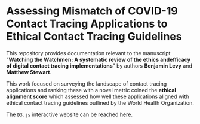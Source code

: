 # Assessing Mismatch of COVID-19 Contact Tracing Applications to Ethical Contact Tracing Guidelines

This repository provides documentation relevant to the manuscript "**Watching the Watchmen: A systematic review of the ethics andefficacy of digital contact tracing implementations**" by authors **Benjamin Levy** and **Matthew Stewart**. 

This work focused on surveying the landscape of contact tracing applications and ranking these with a novel metric coined the **ethical alignment score** which assessed how well these applications aligned with ethical contact tracing guidelines outlined by the World Health Organization.

The `D3.js` interactive website can be reached [here](https://benlevyx.github.io/covid-tracking/).
